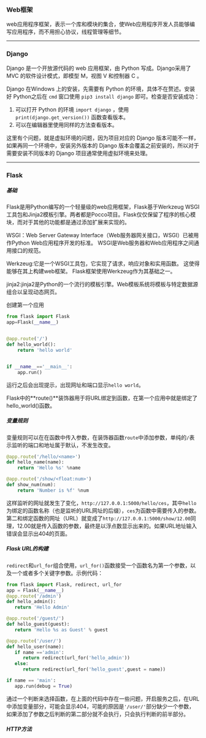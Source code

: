 ### Web框架 ###

web应用程序框架，表示一个库和模块的集合，使Web应用程序开发人员能够编写应用程序，而不用担心协议，线程管理等细节。

---

### Django

Django 是一个开放源代码的 web 应用框架，由 Python 写成。Django采用了 MVC 的软件设计模式，即模型 M，视图 V 和控制器 C 。

Django 在Windows 上的安装，先需要有 Python 的环境，具体不在赘述。安装好 Python之后在 ```cmd``` 窗口使用 ```pip3 install django``` 即可。检查是否安装成功：

1.  可以打开 Python 的环境 ```import django``` ，使用 ```print(django.get_version())``` 函数查看版本。
2.  可以在编辑器里使用同样的方法查看版本。

这里有个问题，就是虚拟环境的问题，因为项目对应的 Django 版本可能不一样，如果再同一个环境中，安装另外版本的 Django 版本会覆盖之前安装的，所以对于需要安装不同版本的 Django 项目通常使用虚拟环境来处理。

---

### Flask ###

##### 基础 #####

Flask是用Python编写的一个轻量级的web应用框架，Flask基于Werkzeug WSGI工具包和Jinja2模板引擎。两者都是Pocco项目。Flask仅仅保留了程序的核心模块，而对于其他的功能都是通过添加扩展来实现的。

WSGI：Web Server Gateway Interface（Web服务器网关接口，WSGI）已被用作Python Web应用程序开发的标准。 WSGI是Web服务器和Web应用程序之间通用接口的规范。

Werkzeug:它是一个WSGI工具包，它实现了请求，响应对象和实用函数。 这使得能够在其上构建web框架。 Flask框架使用Werkzeug作为其基础之一。

jinja2:jinja2是Python的一个流行的模板引擎。Web模板系统将模板与特定数据源组合以呈现动态网页。

创建第一个应用

```python
from flask import Flask
app=Flask(__name__)


@app.route('/')
def hello_world():
    return 'hello world'


if __name__=='__main__':
    app.run()
```

运行之后会出现提示，出现网址和端口显示`hello world`。

Flask中的**route()**装饰器用于将URL绑定到函数，在第一个应用中就是绑定了hello_world()函数。

##### 变量规则 #####

变量规则可以在在函数中传入参数，在装饰器函数`route`中添加参数，单纯的`/`表示监听的端口和地址属于默认，不发生改变。

```python
@app.route('/hello/<name>')
def hello_name(name):
    return 'Hello %s' %name

@app.route('/show/<float:num>')
def show_num(num):
    return 'Number is %f' %num
```

这样监听的网址就发生了变化，`http://127.0.0.1:5000/hello/ces`，其中`hello`为绑定的函数名称（也是监听的URL网址的后缀），`ces`为函数中需要传入的参数。第二和绑定函数的网址（URL）就变成了`http://127.0.0.1:5000/show/12.00`同理，12.00就是传入函数的参数，最终是以浮点数显示出来的。如果URL地址输入错误会显示出404的页面。

##### Flask URL的构建 #####

`redirect`和`url_for`组合使用，`url_for()`函数接受一个函数名为第一个参数，以及一个或者多个关键字参数。示例代码：

```python
from flask import Flask, redirect, url_for
app = Flask(__name__)
@app.route('/admin')
def hello_admin():
   return 'Hello Admin'

@app.route('/guest/')
def hello_guest(guest):
   return 'Hello %s as Guest' % guest

@app.route('/user/')
def hello_user(name):
   if name =='admin':
      return redirect(url_for('hello_admin'))
   else:
      return redirect(url_for('hello_guest',guest = name))

if name == 'main':
   app.run(debug = True)
```

通过一个判断来选择函数，在上面的代码中存在一些问题，开启服务之后，在URL中添加变量部分，可能会显示404，可能的原因是`'/user/'`部分缺少一个参数，如果添加了参数之后判断的第二部分就不会执行，只会执行判断的前半部分。

##### HTTP方法 #####





